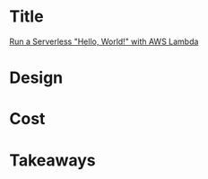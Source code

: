 # Title
[Run a Serverless "Hello, World!" with AWS Lambda](https://aws.amazon.com/tutorials/run-serverless-code/)

# Design

# Cost

# Takeaways
